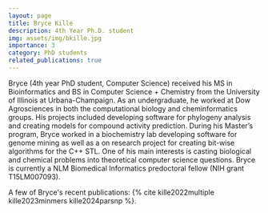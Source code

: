 ```yaml
---
layout: page
title: Bryce Kille
description: 4th Year Ph.D. student
img: assets/img/bkille.jpg
importance: 3
category: PhD students
related_publications: true
---
```


Bryce (4th year PhD student, Computer Science) received his MS in Bioinformatics and BS in Computer Science + Chemistry from the University of Illinois at Urbana-Champaign. As an undergraduate, he worked at Dow Agrosciences in both the computational biology and cheminformatics groups. His projects included developing software for phylogeny analysis and creating models for compound activity prediction. During his Master’s program, Bryce worked in a biochemistry lab developing software for genome mining as well as a on research project for creating bit-wise algorithms for the C++ STL. One of his main interests is casting biological and chemical problems into theoretical computer science questions. Bryce is currently a NLM Biomedical Informatics predoctoral fellow (NIH grant T15LM007093).

A few of Bryce's recent publications: {% cite kille2022multiple kille2023minmers kille2024parsnp %}.